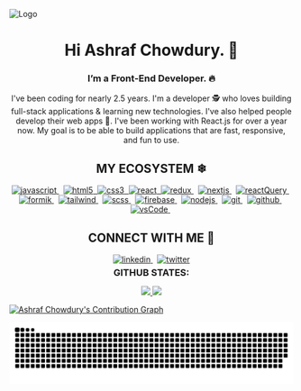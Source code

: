 ![Logo](https://firebasestorage.googleapis.com/v0/b/store-images-ad405.appspot.com/o/Group%20189%20(1).png?alt=media&token=da2c74c2-cb34-4bb3-b5c5-436424eec7df)

<h1 align="center">Hi Ashraf Chowdury. 🧑</h1>
<h3 align="center">I’m  a Front-End Developer. 🔥</h3>

<p align="center">
I've been coding for nearly 2.5 years. I'm a developer 🕵️ who loves building full-stack applications & learning new technologies. I've also helped people develop their web apps 🍎. I've been working with React.js for over a year now. My goal is to be able to build applications that are fast, responsive, and fun to use.
</p>





<h2 align="center">MY ECOSYSTEM ❄</h2>

<p align="center">

 <a href="https://developer.mozilla.org/en-US/docs/Web/JavaScript" target="_blank" space="10px"> 
    <img src="https://img.shields.io/badge/Javascript-F7DF1E.svg?style=for-the-badge&logo=javascript&logoColor=black"
      alt="javascript" /> 
  </a>&nbsp;
  
  <a href="https://www.w3.org/html/" target="_blank"> 
    <img src="https://img.shields.io/badge/html-E34F26.svg?style=for-the-badge&logo=html5&logoColor=white"
      alt="html5"/>&nbsp;
  </a>
  
  <a href="https://www.w3schools.com/css/" target="_blank">
    <img src="https://img.shields.io/badge/css-1572B6.svg?style=for-the-badge&logo=css3&logoColor=white"
      alt="css3"/>&nbsp;
  </a>
  
  <a href="https://reactjs.org/" target="_blank"> 
    <img src="https://img.shields.io/badge/reactjs-61DAFB.svg?style=for-the-badge&logo=react&logoColor=black"
      alt="react"/>&nbsp;
  </a>
  
  <a href="https://redux.js.org" target="_blank"> 
    <img src="https://img.shields.io/badge/redux-764ABC.svg?style=for-the-badge&logo=redux&logoColor=white" alt="redux"/> 
  </a>&nbsp;
  
   <a href="https://github.com/ashrafchowdury/" target="_blank"> 
    <img src="https://img.shields.io/badge/Next.js-313131.svg?style=for-the-badge&logo=nextjs&logoColor=white" alt="nextjs"/> 
  </a>&nbsp;
  
  <a href="https://github.com/ashrafchowdury/" target="_blank"> 
    <img src="https://img.shields.io/badge/React_Query-FF4154.svg?style=for-the-badge&logo=reactquery&logoColor=white" alt="reactQuery"/> 
  </a>&nbsp;
  

 <a href="https://formik.org/" target="_blank"> 
    <img src="https://img.shields.io/badge/Formik-2489CA.svg?style=for-the-badge&logo=formik&logoColor=white" alt="formik"/> 
  </a>&nbsp;
  
  <a href="https://tailwindcss.com/" target="_blank"> 
    <img src="https://img.shields.io/badge/TailwindCSS-0ED7B5.svg?style=for-the-badge&logo=tailwindcss&logoColor=white" alt="tailwind"/> 
  </a>&nbsp;
  
  <a href="https://github.com/ashrafchowdury/" target="_blank"> 
    <img src="https://img.shields.io/badge/SCSS-CF649A.svg?style=for-the-badge&logo=sass&logoColor=white" alt="scss"/> 
  </a>&nbsp;
  
 <a href="https://firebase.google.com/" target="_blank">
    <img src="https://img.shields.io/badge/firebase-FFCA28.svg?style=for-the-badge&logo=firebase&logoColor=black" alt="firebase"/>
  </a>&nbsp;
  
 <a href="https://nodejs.org" target="_blank"> 
    <img src="https://img.shields.io/badge/node.js-339933.svg?style=for-the-badge&logo=nodedotjs&logoColor=white"
      alt="nodejs"/> 
  </a>&nbsp;
  
 <a href="https://git-scm.com/" target="_blank">
    <img src="https://img.shields.io/badge/git-F05032.svg?style=for-the-badge&logo=git&logoColor=white"
      alt="git"/>
  </a>&nbsp;
  
 <a href="https://github.com/ELanza-48" target="_blank">
    <img src="https://img.shields.io/badge/github-181717.svg?style=for-the-badge&logo=github&logoColor=white" alt="github" />
  </a>&nbsp;
 
 <a href="https://code.visualstudio.com/" target="_blank">
    <img src="https://img.shields.io/badge/vscode-007ACC.svg?style=for-the-badge&logo=visualstudiocode&logoColor=white" alt="vsCode"/> 
  </a>&nbsp;
  
</p>





<h2 align="center">CONNECT WITH ME 💬</h2>
<div align="center">
    <a  href="https://linkedin.com/in/example" target="_blank">
      <img src="https://img.shields.io/badge/Linked%20In-0A66C2.svg?style=for-the-badge&logo=linkedin&logoColor=white" alt="linkedin"/>
    </a>&nbsp;
    <a href="https://twitter.com/example" target="_blank">
      <img src="https://img.shields.io/badge/Twitter-1DA1F2.svg?style=for-the-badge&logo=twitter&logoColor=white" alt="twitter"/>
    </a>
   

</div>



<div align="center">
<h3 align="center" style="margin: 5px 10px;">GITHUB STATES:</h3> 

<p align="center">
  <a href="https://github.com/ashrafchowdury">
  <img width="49.5%" src="https://github-readme-stats.vercel.app/api?username=ashrafchowdury&show_icons=true&theme=dark&hide_border=true&icon_color=68ACFE" />
  <img width="49.5%" src="https://github-readme-streak-stats.herokuapp.com/?user=ashrafchowdury&theme=dark&hide_border=true&ring=68ACFE&fire=FFC400&currStreakLabel=68ACFE" />
  </a>
</p>
</div



<br/>

[![Ashraf Chowdury's Contribution Graph](https://activity-graph.herokuapp.com/graph?username=ashrafchowdury&hide_border=true&bg_color=151515&color=fff&line=68ACFE&point=68ACFE)](https://github.com/ashrafchowdury)


<p align="center">
  <img  src="https://raw.githubusercontent.com/Elanza-48/Elanza-48/main/resources/img/github-contribution-grid-snake.svg"
    alt="example" />
</p>


